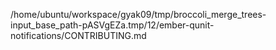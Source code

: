 /home/ubuntu/workspace/gyak09/tmp/broccoli_merge_trees-input_base_path-pASVgEZa.tmp/12/ember-qunit-notifications/CONTRIBUTING.md